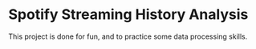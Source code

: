 # Spotify Streaming History Analysis
This project is done for fun, and to practice some data processing skills.
